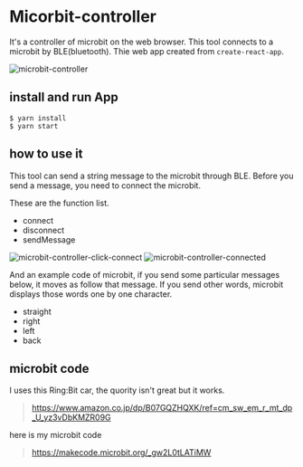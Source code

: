 # Micorbit-controller

It's a controller of microbit on the web browser. This tool connects to a microbit by BLE(bluetooth).
Thie web app created from `create-react-app`.

![microbit-controller](./microbit-controller.png)

## install and run App

```
$ yarn install
$ yarn start
```

## how to use it

This tool can send a string message to the microbit through BLE.
Before you send a message, you need to connect the microbit.

These are the function list.

- connect
- disconnect
- sendMessage

![microbit-controller-click-connect](./microbit-controller-click-connect.png)
![microbit-controller-connected](./microbit-controller-connected.png)

And an example code of microbit, if you send some particular messages below, it moves as follow that message.
If you send other words, microbit displays those words one by one character.

- straight
- right
- left
- back

## microbit code

I uses this Ring:Bit car, the quority isn't great but it works.
> https://www.amazon.co.jp/dp/B07GQZHQXK/ref=cm_sw_em_r_mt_dp_U_yz3vDbKMZR09G

here is my microbit code
> https://makecode.microbit.org/_gw2L0tLATiMW

